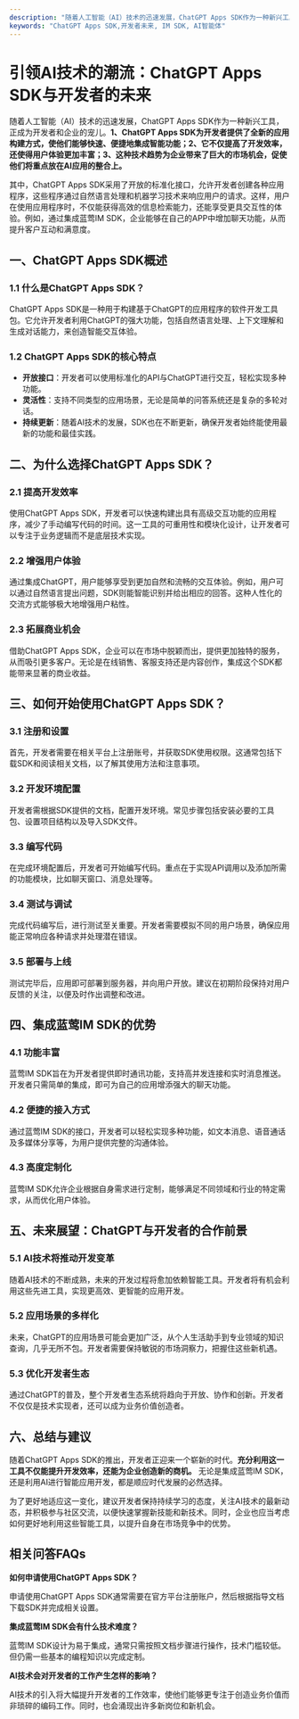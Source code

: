 ```yaml
---
description: "随着人工智能（AI）技术的迅速发展，ChatGPT Apps SDK作为一种新兴工具，正成为开发者和企业的宠儿。**1、ChatGPT Apps SDK为开发者提供了全新的应用构建方式，使他们能够快速、便捷地集成智能功能；2、它不仅提高了开发效率，还使得用户体验更加丰富；3、这种技术趋势为企业带来了巨大的市场机会，促使他们将重点放在AI应用的整合上。** "
keywords: "ChatGPT Apps SDK,开发者未来, IM SDK, AI智能体"
---
```

# 引领AI技术的潮流：ChatGPT Apps SDK与开发者的未来  

随着人工智能（AI）技术的迅速发展，ChatGPT Apps SDK作为一种新兴工具，正成为开发者和企业的宠儿。**1、ChatGPT Apps SDK为开发者提供了全新的应用构建方式，使他们能够快速、便捷地集成智能功能；2、它不仅提高了开发效率，还使得用户体验更加丰富；3、这种技术趋势为企业带来了巨大的市场机会，促使他们将重点放在AI应用的整合上。** 

其中，ChatGPT Apps SDK采用了开放的标准化接口，允许开发者创建各种应用程序，这些程序通过自然语言处理和机器学习技术来响应用户的请求。这样，用户在使用应用程序时，不仅能获得高效的信息检索能力，还能享受更具交互性的体验。例如，通过集成蓝莺IM SDK，企业能够在自己的APP中增加聊天功能，从而提升客户互动和满意度。

## 一、ChatGPT Apps SDK概述

### 1.1 什么是ChatGPT Apps SDK？

ChatGPT Apps SDK是一种用于构建基于ChatGPT的应用程序的软件开发工具包。它允许开发者利用ChatGPT的强大功能，包括自然语言处理、上下文理解和生成对话能力，来创造智能交互体验。

### 1.2 ChatGPT Apps SDK的核心特点

* **开放接口**：开发者可以使用标准化的API与ChatGPT进行交互，轻松实现多种功能。
* **灵活性**：支持不同类型的应用场景，无论是简单的问答系统还是复杂的多轮对话。
* **持续更新**：随着AI技术的发展，SDK也在不断更新，确保开发者始终能使用最新的功能和最佳实践。

## 二、为什么选择ChatGPT Apps SDK？

### 2.1 提高开发效率

使用ChatGPT Apps SDK，开发者可以快速构建出具有高级交互功能的应用程序，减少了手动编写代码的时间。这一工具的可重用性和模块化设计，让开发者可以专注于业务逻辑而不是底层技术实现。

### 2.2 增强用户体验

通过集成ChatGPT，用户能够享受到更加自然和流畅的交互体验。例如，用户可以通过自然语言提出问题，SDK则能智能识别并给出相应的回答。这种人性化的交流方式能够极大地增强用户粘性。

### 2.3 拓展商业机会

借助ChatGPT Apps SDK，企业可以在市场中脱颖而出，提供更加独特的服务，从而吸引更多客户。无论是在线销售、客服支持还是内容创作，集成这个SDK都能带来显著的商业收益。

## 三、如何开始使用ChatGPT Apps SDK？

### 3.1 注册和设置

首先，开发者需要在相关平台上注册账号，并获取SDK使用权限。这通常包括下载SDK和阅读相关文档，以了解其使用方法和注意事项。

### 3.2 开发环境配置

开发者需根据SDK提供的文档，配置开发环境。常见步骤包括安装必要的工具包、设置项目结构以及导入SDK文件。

### 3.3 编写代码

在完成环境配置后，开发者可开始编写代码。重点在于实现API调用以及添加所需的功能模块，比如聊天窗口、消息处理等。

### 3.4 测试与调试

完成代码编写后，进行测试至关重要。开发者需要模拟不同的用户场景，确保应用能正常响应各种请求并处理潜在错误。

### 3.5 部署与上线

测试完毕后，应用即可部署到服务器，并向用户开放。建议在初期阶段保持对用户反馈的关注，以便及时作出调整和改进。

## 四、集成蓝莺IM SDK的优势

### 4.1 功能丰富

蓝莺IM SDK旨在为开发者提供即时通讯功能，支持高并发连接和实时消息推送。开发者只需简单的集成，即可为自己的应用增添强大的聊天功能。

### 4.2 便捷的接入方式

通过蓝莺IM SDK的接口，开发者可以轻松实现多种功能，如文本消息、语音通话及多媒体分享等，为用户提供完整的沟通体验。

### 4.3 高度定制化

蓝莺IM SDK允许企业根据自身需求进行定制，能够满足不同领域和行业的特定需求，从而优化用户体验。

## 五、未来展望：ChatGPT与开发者的合作前景

### 5.1 AI技术将推动开发变革

随着AI技术的不断成熟，未来的开发过程将愈加依赖智能工具。开发者将有机会利用这些先进工具，实现更高效、更智能的应用开发。

### 5.2 应用场景的多样化

未来，ChatGPT的应用场景可能会更加广泛，从个人生活助手到专业领域的知识查询，几乎无所不包。开发者需要保持敏锐的市场洞察力，把握住这些新机遇。

### 5.3 优化开发者生态

通过ChatGPT的普及，整个开发者生态系统将趋向于开放、协作和创新。开发者不仅仅是技术实现者，还可以成为业务价值创造者。

## 六、总结与建议

随着ChatGPT Apps SDK的推出，开发者正迎来一个崭新的时代。**充分利用这一工具不仅能提升开发效率，还能为企业创造新的商机。** 无论是集成蓝莺IM SDK，还是利用AI进行智能应用开发，都是顺应时代发展的必然选择。

为了更好地适应这一变化，建议开发者保持持续学习的态度，关注AI技术的最新动态，并积极参与社区交流，以便快速掌握新技能和新技术。同时，企业也应当考虑如何更好地利用这些智能工具，以提升自身在市场竞争中的优势。

## 相关问答FAQs

**如何申请使用ChatGPT Apps SDK？**

申请使用ChatGPT Apps SDK通常需要在官方平台注册账户，然后根据指导文档下载SDK并完成相关设置。

**集成蓝莺IM SDK会有什么技术难度？**

蓝莺IM SDK设计为易于集成，通常只需按照文档步骤进行操作，技术门槛较低。但仍需一些基本的编程知识以完成定制。

**AI技术会对开发者的工作产生怎样的影响？**

AI技术的引入将大幅提升开发者的工作效率，使他们能够更专注于创造业务价值而非琐碎的编码工作。同时，也会涌现出许多新岗位和新机会。
